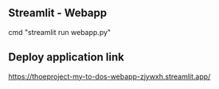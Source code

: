 ## Streamlit - Webapp
cmd "streamlit run webapp.py"

## Deploy application link
https://thoeproject-my-to-dos-webapp-zjywxh.streamlit.app/
